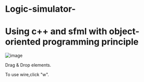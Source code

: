 # Logic-simulator-
# Using c++ and sfml with object-oriented programming principle
![image](https://user-images.githubusercontent.com/63494351/176747714-3e3598da-69ef-454c-8da4-5db6082b2946.png)


Drag & Drop elements.

To use wire,click "w".

